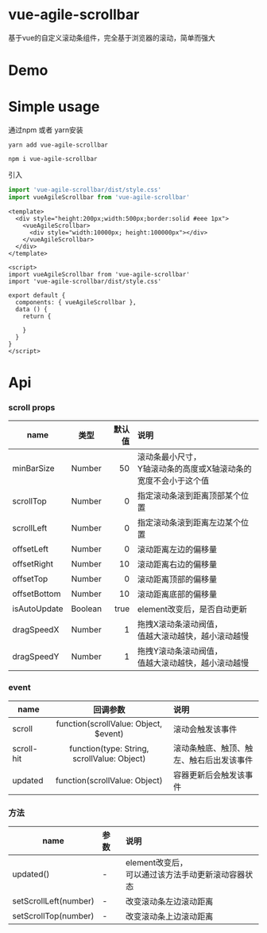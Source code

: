 # vue-agile-scrollbar

基于vue的自定义滚动条组件，完全基于浏览器的滚动，简单而强大

# Demo

# Simple usage

通过npm 或者 yarn安装

``` 
yarn add vue-agile-scrollbar

npm i vue-agile-scrollbar
```

引入

``` js
import 'vue-agile-scrollbar/dist/style.css'
import vueAgileScrollbar from 'vue-agile-scrollbar'
```

``` vue
<template>
  <div style="height:200px;width:500px;border:solid #eee 1px">
    <vueAgileScrollbar>
      <div style="width:10000px; height:100000px"></div>
    </vueAgileScrollbar>
  </div>
</template>

<script>
import vueAgileScrollbar from 'vue-agile-scrollbar'
import 'vue-agile-scrollbar/dist/style.css'

export default {
  components: { vueAgileScrollbar },
  data () {
    return {
      
    }
  }
}
</script>
```

# Api

### scroll props
name|类型|默认值|说明
--|:--:|--:|:--
minBarSize| Number | 50 | 滚动条最小尺寸，<br>Y轴滚动条的高度或X轴滚动条的宽度不会小于这个值
scrollTop| Number | 0 | 指定滚动条滚到距离顶部某个位置
scrollLeft| Number | 0 | 指定滚动条滚到距离左边某个位置
offsetLeft| Number | 0 | 滚动距离左边的偏移量
offsetRight| Number | 10 | 滚动距离右边的偏移量
offsetTop| Number | 0 | 滚动距离顶部的偏移量
offsetBottom| Number | 10 | 滚动距离底部的偏移量
isAutoUpdate| Boolean | true | element改变后，是否自动更新
dragSpeedX | Number | 1 | 拖拽X滚动条滚动阀值，<br>值越大滚动越快，越小滚动越慢
dragSpeedY | Number | 1 | 拖拽Y滚动条滚动阀值，<br>值越大滚动越快，越小滚动越慢



### event
name|回调参数|说明
--|:--:|:--
scroll | function(scrollValue: Object, $event) | 滚动会触发该事件
scroll-hit | function(type: String, scrollValue: Object) | 滚动条触底、触顶、触左、触右后出发该事件
updated | function(scrollValue: Object) | 容器更新后会触发该事件


### 方法
name|参数|说明
--|:--|:--
updated() | - | element改变后，<br>可以通过该方法手动更新滚动容器状态
setScrollLeft(number) | - | 改变滚动条左边滚动距离
setScrollTop(number) | - | 改变滚动条上边滚动距离